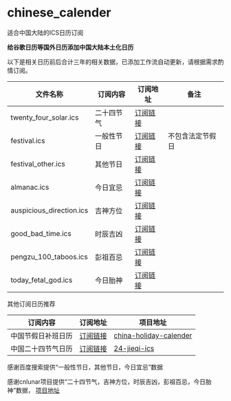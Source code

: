 # chinese_calender
适合中国大陆的ICS日历订阅

**给谷歌日历等国外日历添加中国大陆本土化日历**

以下是相关日历前后合计三年的相关数据，已添加工作流自动更新，请根据需求酌情订阅。

| 文件名称 | 订阅内容  | 订阅地址|备注|
| --- |-------| --- | --- |
| twenty_four_solar.ics | 二十四节气 | [订阅链接](https://raw.githubusercontent.com/oooldtoy/chinese_calender/main/twenty_four_solar.ics) |  |
|festival.ics| 一般性节日 | [订阅链接](https://raw.githubusercontent.com/oooldtoy/chinese_calender/main/festival.ics) |不包含法定节假日|
|festival_other.ics| 其他节日  |  [订阅链接](https://raw.githubusercontent.com/oooldtoy/chinese_calender/main/festival_other.ics)||
|almanac.ics| 今日宜忌  | [订阅链接](https://raw.githubusercontent.com/oooldtoy/chinese_calender/main/almanac.ics) ||
|auspicious_direction.ics| 吉神方位  | [订阅链接](https://raw.githubusercontent.com/oooldtoy/chinese_calender/refs/heads/main/auspicious_direction.ics) ||
|good_bad_time.ics| 时辰吉凶  | [订阅链接](https://raw.githubusercontent.com/oooldtoy/chinese_calender/refs/heads/main/good_bad_time.ics) ||
|pengzu_100_taboos.ics| 彭祖百忌  | [订阅链接](https://raw.githubusercontent.com/oooldtoy/chinese_calender/refs/heads/main/pengzu_100_taboos.ics) ||
|today_fetal_god.ics| 今日胎神  | [订阅链接](https://raw.githubusercontent.com/oooldtoy/chinese_calender/refs/heads/main/today_fetal_god.ics) ||

其他订阅日历推荐

| 订阅内容 | 订阅地址                                                                                                           | 项目地址 |
|------|----------------------------------------------------------------------------------------------------------------|------|
|   中国节假日补班日历   | [订阅链接](https://raw.githubusercontent.com/lanceliao/china-holiday-calender/master/holidayCal.ics)               |   [china-holiday-calender](https://github.com/lanceliao/china-holiday-calender)   |
|   中国二十四节气日历   | [订阅链接](https://raw.githubusercontent.com/KaitoHH/24-jieqi-ics/master/23_solar_terms_2015-01-01_2050-12-31.ics) |   [24-jieqi-ics](https://github.com/KaitoHH/24-jieqi-ics)   |

感谢百度搜索提供“一般性节日，其他节日，今日宜忌”数据

感谢cnlunar项目提供“二十四节气，吉神方位，时辰吉凶，彭祖百忌，今日胎神”数据， [项目地址](https://github.com/OPN48/cnLunar)

